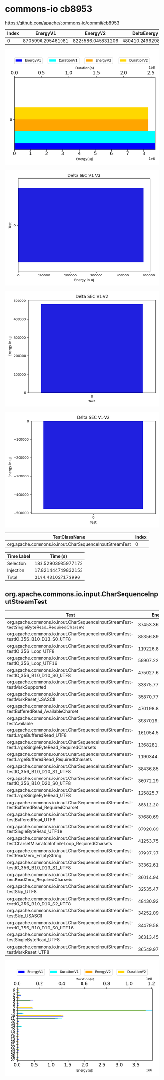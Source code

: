 # commons-io cb8953


https://github.com/apache/commons-io/commit/cb8953


| Index | EnergyV1 | EnergyV2 | DeltaEnergy | DurationV1 | DurationsV2 | DeltaDuration |
| --- | --- | --- | --- | --- | --- | --- |
| 0 | 8705996.295461081 | 8225586.045831206 | 480410.2496298747 | 257570514.09869653 | 239522470.71294 | 18048043.385756522 |

![](./commons-io.png)

![](./commons-io_delta.png)

![](./commons-io_delta_v.png)

![](./commons-io_delta_1_v.png)

| TestClassName | Index |
| --- | --- |
| org.apache.commons.io.input.CharSequenceInputStreamTest | 0 |



| Time Label | Time (s) |
| --- | --- |
| Selection | 183.52903985977173 |
| Injection | 17.821444749832153 |
| Total | 2194.431027173996 |
## org.apache.commons.io.input.CharSequenceInputStreamTest

| Test | EnergyV1 | EnergyV2 | DeltaEnergy | DurationV1 | DurationsV2 | DeltaDuration |
| --- | --- | --- | --- | --- | --- | --- |
| org.apache.commons.io.input.CharSequenceInputStreamTest-testSingleByteRead_RequiredCharsets | 37453.3661183581 | 35862.005225991044 | 1591.3608923670545 | 1056515.9092579158 | 952457.08497317 | 104058.82428474585 |
| org.apache.commons.io.input.CharSequenceInputStreamTest-testIO_356_B10_D13_S0_UTF8 | 85356.89050179182 | 50261.32863026847 | 35095.56187152334 | 2281790.611109771 | 1826735.3357554474 | 455055.27535432344 |
| org.apache.commons.io.input.CharSequenceInputStreamTest-testIO_356_Loop_UTF8 | 119226.82945810085 | 114550.46182500168 | 4676.367633099173 | 3447892.902831671 | 3100891.7597097745 | 347001.1431218963 |
| org.apache.commons.io.input.CharSequenceInputStreamTest-testIO_356_Loop_UTF16 | 59907.22105422719 | 48560.95704651965 | 11346.264007707541 | 1682112.9911240372 | 1730960.0219625398 | -48847.03083850257 |
| org.apache.commons.io.input.CharSequenceInputStreamTest-testIO_356_B10_D10_S0_UTF8 | 475027.6348904122 | 388864.1700691525 | 86163.46482125972 | 11330593.266452484 | 12038584.404525034 | -707991.1380725503 |
| org.apache.commons.io.input.CharSequenceInputStreamTest-testMarkSupported | 33875.77742731571 | 35959.09846317768 | -2083.321035861969 | 548727.1957432032 | 543912.3135520443 | 4814.882191158831 |
| org.apache.commons.io.input.CharSequenceInputStreamTest-testMarkReset_USASCII | 35870.772092960775 | 34727.35203740859 | 1143.420055552182 | 480121.78389885277 | 530065.9894945419 | -49944.20559568913 |
| org.apache.commons.io.input.CharSequenceInputStreamTest-testBufferedRead_AvailableCharset | 470198.8817528384 | 463888.19427085656 | 6310.687481981819 | 13814668.294571407 | 12748706.996516854 | 1065961.2980545536 |
| org.apache.commons.io.input.CharSequenceInputStreamTest-testAvailable | 3987019.65800767 | 3783530.3310137345 | 203489.32699393574 | 120782445.04443437 | 111557279.0552083 | 9225165.989226073 |
| org.apache.commons.io.input.CharSequenceInputStreamTest-testLargeBufferedRead_UTF8 | 161054.53808830792 | 145483.0268055841 | 15571.511282723834 | 5842474.269961301 | 4494182.162129359 | 1348292.107831942 |
| org.apache.commons.io.input.CharSequenceInputStreamTest-testLargeSingleByteRead_RequiredCharsets | 1368281.1205682638 | 1361136.81044488 | 7144.310123383766 | 39459861.23484284 | 38395788.095891565 | 1064073.1389512718 |
| org.apache.commons.io.input.CharSequenceInputStreamTest-testLargeBufferedRead_RequiredCharsets | 1190344.9557608252 | 1116651.4046347467 | 73693.55112607847 | 40228354.82578151 | 36691169.45692282 | 3537185.3688586876 |
| org.apache.commons.io.input.CharSequenceInputStreamTest-testIO_356_B10_D10_S1_UTF8 | 38436.85673928384 | 35785.97242237608 | 2650.884316907759 | 1302677.4197940687 | 1208297.4264384555 | 94379.9933556132 |
| org.apache.commons.io.input.CharSequenceInputStreamTest-testIO_356_B10_D20_S0_UTF8 | 36072.294205628335 | 35976.329654335976 | 95.96455129235983 | 533617.8109500483 | 476525.184007287 | 57092.62694276124 |
| org.apache.commons.io.input.CharSequenceInputStreamTest-testLargeSingleByteRead_UTF8 | 125825.72929171531 | 110015.86626260047 | 15809.863029114844 | 4231053.273000262 | 3704097.5365002975 | 526955.7364999643 |
| org.apache.commons.io.input.CharSequenceInputStreamTest-testBufferedRead_RequiredCharset | 35312.20594504184 | 34837.8241863469 | 474.38175869493716 | 1468925.493040142 | 815851.0630861275 | 653074.4299540146 |
| org.apache.commons.io.input.CharSequenceInputStreamTest-testBufferedRead_UTF8 | 37680.69069075836 | 40312.04182294055 | -2631.351132182186 | 687257.1723684627 | 562917.8929350686 | 124339.27943339408 |
| org.apache.commons.io.input.CharSequenceInputStreamTest-testSingleByteRead_UTF16 | 37920.69018892209 | 35110.07727701035 | 2810.6129119117395 | 591806.2667022889 | 635236.5514033732 | -43430.28470108437 |
| org.apache.commons.io.input.CharSequenceInputStreamTest-testCharsetMismatchInfiniteLoop_RequiredCharsets | 41253.75500509032 | 35255.16292651312 | 5998.592078577203 | 768273.0004964999 | 621995.5271499375 | 146277.47334656247 |
| org.apache.commons.io.input.CharSequenceInputStreamTest-testReadZero_EmptyString | 37937.37093711668 | 38267.453254648484 | -330.08231753180735 | 488754.6042617522 | 488035.4375659996 | 719.1666957526468 |
| org.apache.commons.io.input.CharSequenceInputStreamTest-testIO_356_B10_D13_S1_UTF8 | 33362.61901652318 | 33123.04921112396 | 239.5698053992237 | 855689.4824419783 | 560775.3413252309 | 294914.1411167474 |
| org.apache.commons.io.input.CharSequenceInputStreamTest-testReadZero_RequiredCharsets | 36014.94134985884 | 36589.08752248591 | -574.1461726270718 | 698772.5469091586 | 1018054.9082365292 | -319282.3613273706 |
| org.apache.commons.io.input.CharSequenceInputStreamTest-testSkip_UTF8 | 32535.471365130463 | 33919.74844597646 | -1384.2770808459973 | 794278.5726924008 | 843321.8322788929 | -49043.25958649209 |
| org.apache.commons.io.input.CharSequenceInputStreamTest-testIO_356_B10_D10_S2_UTF8 | 48430.921277731926 | 37071.778690198924 | 11359.142587533002 | 1654262.8836076874 | 1272373.6477046998 | 381889.23590298765 |
| org.apache.commons.io.input.CharSequenceInputStreamTest-testSkip_USASCII | 34252.097137250006 | 34509.11578474159 | -257.01864749158267 | 673997.403596621 | 652293.9045503542 | 21703.499046266777 |
| org.apache.commons.io.input.CharSequenceInputStreamTest-testIO_356_B10_D10_S0_UTF16 | 34479.58180658263 | 39051.898074981735 | -4572.316268399103 | 667835.2176856326 | 866306.4424500295 | -198471.2247643969 |
| org.apache.commons.io.input.CharSequenceInputStreamTest-testSingleByteRead_UTF8 | 36313.451474841684 | 34666.63779105374 | 1646.8136837879429 | 571000.4901938103 | 553879.3356968181 | 17121.15449699224 |
| org.apache.commons.io.input.CharSequenceInputStreamTest-testMarkReset_UTF8 | 36549.97330853343 | 31618.86203655062 | 4931.111271982809 | 626754.1309463382 | 631776.0049694383 | -5021.874023100128 |

![](./org.apache.commons.io.input.CharSequenceInputStreamTest-graph.png)

